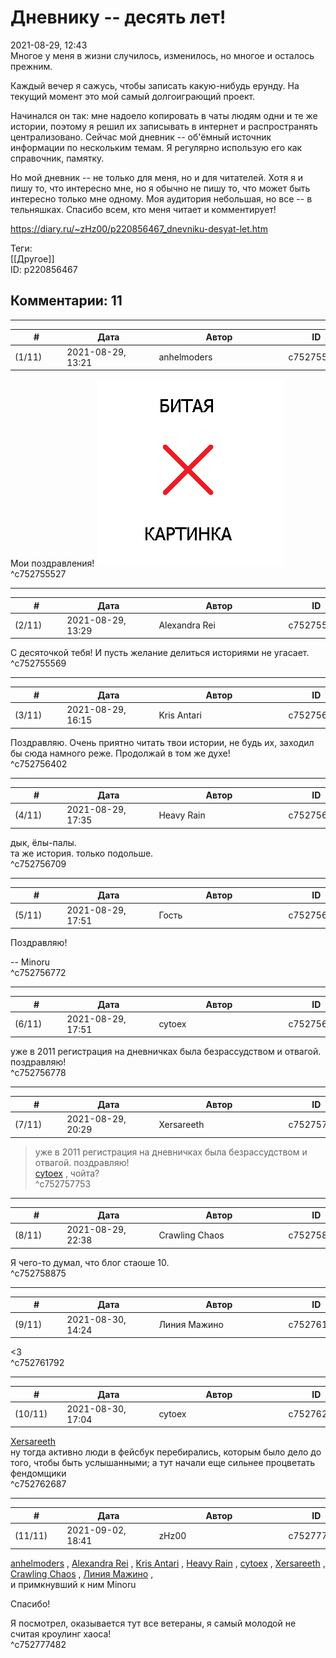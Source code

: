 Дневнику -- десять лет!
=======================

  
2021-08-29, 12:43  
 Многое у меня в жизни случилось, изменилось, но многое и осталось прежним.   
   
 Каждый вечер я сажусь, чтобы записать какую-нибудь ерунду. На текущий момент это мой самый долгоиграющий проект.   
   
 Начинался он так: мне надоело копировать в чаты людям одни и те же истории, поэтому я решил их записывать в интернет и распространять централизовано. Сейчас мой дневник -- об'ёмный источник информации по нескольким темам. Я регулярно использую его как справочник, памятку.   
   
 Но мой дневник -- не только для меня, но и для читателей. Хотя я и пишу то, что интересно мне, но я обычно не пишу то, что может быть интересно только мне одному. Моя аудитория небольшая, но все -- в тельняшках. Спасибо всем, кто меня читает и комментирует!   
  
<https://diary.ru/~zHz00/p220856467_dnevniku-desyat-let.htm>  
  
Теги:  
[[Другое]]  
ID: p220856467  


Комментарии: 11
---------------

  


---



|         #         |              Дата              |                     Автор                     |           ID           |
| --- | --- | --- | --- |
| (1/11) | 2021-08-29, 13:21 | anhelmoders | c752755527 |

  
 Мои поздравления! ![:beer:](pics/1210.gif)   
 ^c752755527

---



|         #         |              Дата              |                     Автор                     |           ID           |
| --- | --- | --- | --- |
| (2/11) | 2021-08-29, 13:29 | Alexandra Rei | c752755569 |

  
 С десяточкой тебя! И пусть желание делиться историями не угасает.   
 ^c752755569

---



|         #         |              Дата              |                     Автор                     |           ID           |
| --- | --- | --- | --- |
| (3/11) | 2021-08-29, 16:15 | Kris Antari | c752756402 |

  
 Поздравляю. Очень приятно читать твои истории, не будь их, заходил бы сюда намного реже. Продолжай в том же духе!   
 ^c752756402

---



|         #         |              Дата              |                     Автор                     |           ID           |
| --- | --- | --- | --- |
| (4/11) | 2021-08-29, 17:35 | Heavy Rain | c752756709 |

  
 дык, ёлы-палы.   
 та же история. только подольше.   
 ^c752756709

---



|         #         |              Дата              |                     Автор                     |           ID           |
| --- | --- | --- | --- |
| (5/11) | 2021-08-29, 17:51 | Гость | c752756772 |

  
 Поздравляю!   
   
 -- Minoru   
 ^c752756772

---



|         #         |              Дата              |                     Автор                     |           ID           |
| --- | --- | --- | --- |
| (6/11) | 2021-08-29, 17:51 | cytoex | c752756778 |

  
 уже в 2011 регистрация на дневничках была безрассудством и отвагой. поздравляю!   
 ^c752756778

---



|         #         |              Дата              |                     Автор                     |           ID           |
| --- | --- | --- | --- |
| (7/11) | 2021-08-29, 20:29 | Xersareeth | c752757753 |

  
 > уже в 2011 регистрация на дневничках была безрассудством и отвагой. поздравляю!   
  [cytoex](https://citoex.diary.ru "Только это красиво и только в этом есть смысл")  , чойта?   
 ^c752757753

---



|         #         |              Дата              |                     Автор                     |           ID           |
| --- | --- | --- | --- |
| (8/11) | 2021-08-29, 22:38 | Crawling Chaos | c752758875 |

  
 Я чего-то думал, что блог стаоше 10.   
 ^c752758875

---



|         #         |              Дата              |                     Автор                     |           ID           |
| --- | --- | --- | --- |
| (9/11) | 2021-08-30, 14:24 | Линия Мажино | c752761792 |

  
 <3   
 ^c752761792

---



|         #         |              Дата              |                     Автор                     |           ID           |
| --- | --- | --- | --- |
| (10/11) | 2021-08-30, 17:04 | cytoex | c752762687 |

  
  [Xersareeth](https://BurrowDeclassified.diary.ru "One more fang")    
 ну тогда активно люди в фейсбук перебирались, которым было дело до того, чтобы быть услышанными; а тут начали еще сильнее процветать фендомщики   
 ^c752762687

---



|         #         |              Дата              |                     Автор                     |           ID           |
| --- | --- | --- | --- |
| (11/11) | 2021-09-02, 18:41 | zHz00 | c752777482 |

  
  [anhelmoders](https://anhelmoders.diary.ru "No plans. Only wonders.")  ,  [Alexandra Rei](https://Alexandra-world.diary.ru "[REAL]")  ,  [Kris Antari](https://Kris-Antari.diary.ru "Animus Vox")  ,  [Heavy Rain](https://kogacz.diary.ru "emotional weather report")  ,  [cytoex](https://citoex.diary.ru "Только это красиво и только в этом есть смысл")  ,  [Xersareeth](https://BurrowDeclassified.diary.ru "One more fang")  ,  [Crawling Chaos](https://degozaru.diary.ru "Фундаментальная ошибка атрибуции")  ,  [Линия Мажино](https://mortan.diary.ru "воин в поле")  ,   
 и примкнувший к ним Minoru   
   
 Спасибо!   
   
 Я посмотрел, оказывается тут все ветераны, я самый молодой не считая кроулинг хаоса!   
 ^c752777482